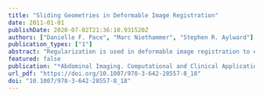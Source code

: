 ```yaml
---
title: "Sliding Geometries in Deformable Image Registration"
date: 2011-01-01
publishDate: 2020-07-02T21:36:10.931520Z
authors: ["Danielle F. Pace", "Marc Niethammer", "Stephen R. Aylward"]
publication_types: ["1"]
abstract: "Regularization is used in deformable image registration to encourage plausible displacement fields, and significantly impacts the derived correspondences. Sliding motion, such as that between the lungs and chest wall and between the abdominal organs, complicates registration because many regularizations are global smoothness constraints that produce errors at object boundaries. We present locally adaptive regularizations that handle sliding objects with locally planar and tubular geometries. These regularizations allow discontinuities to develop in the displacement field at sliding interfaces and increase the independence with which regions surrounding distinct geometric structures can behave. Validation is performed by registering inhale and exhale abdominal computed tomography (CT) images and artificial images of a sliding tube. The sliding registration methods produce more realistic correspondences that may better reflect the underlying physical motion, while performing as well as the diffusive regularization with respect to image match."
featured: false
publication: "*Abdominal Imaging. Computational and Clinical Applications - Third International Workshop, Held in Conjunction with MICCAI 2011, Toronto, ON, Canada, September 18, 2011, Revised Selected Papers*"
url_pdf: "https://doi.org/10.1007/978-3-642-28557-8_18"
doi: "10.1007/978-3-642-28557-8_18"
---
```


